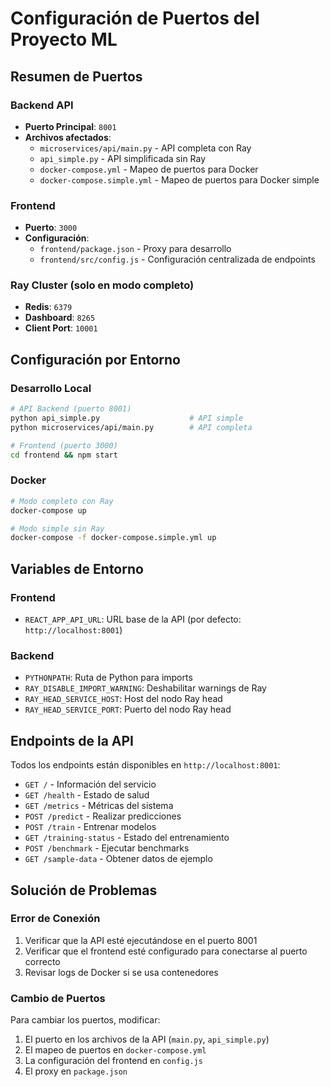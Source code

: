 # Configuración de Puertos del Proyecto ML

## Resumen de Puertos

### Backend API
- **Puerto Principal**: `8001`
- **Archivos afectados**:
  - `microservices/api/main.py` - API completa con Ray
  - `api_simple.py` - API simplificada sin Ray
  - `docker-compose.yml` - Mapeo de puertos para Docker
  - `docker-compose.simple.yml` - Mapeo de puertos para Docker simple

### Frontend
- **Puerto**: `3000`
- **Configuración**: 
  - `frontend/package.json` - Proxy para desarrollo
  - `frontend/src/config.js` - Configuración centralizada de endpoints

### Ray Cluster (solo en modo completo)
- **Redis**: `6379`
- **Dashboard**: `8265`
- **Client Port**: `10001`

## Configuración por Entorno

### Desarrollo Local
```bash
# API Backend (puerto 8001)
python api_simple.py                    # API simple
python microservices/api/main.py        # API completa

# Frontend (puerto 3000)
cd frontend && npm start
```

### Docker
```bash
# Modo completo con Ray
docker-compose up

# Modo simple sin Ray
docker-compose -f docker-compose.simple.yml up
```

## Variables de Entorno

### Frontend
- `REACT_APP_API_URL`: URL base de la API (por defecto: `http://localhost:8001`)

### Backend
- `PYTHONPATH`: Ruta de Python para imports
- `RAY_DISABLE_IMPORT_WARNING`: Deshabilitar warnings de Ray
- `RAY_HEAD_SERVICE_HOST`: Host del nodo Ray head
- `RAY_HEAD_SERVICE_PORT`: Puerto del nodo Ray head

## Endpoints de la API

Todos los endpoints están disponibles en `http://localhost:8001`:

- `GET /` - Información del servicio
- `GET /health` - Estado de salud
- `GET /metrics` - Métricas del sistema
- `POST /predict` - Realizar predicciones
- `POST /train` - Entrenar modelos
- `GET /training-status` - Estado del entrenamiento
- `POST /benchmark` - Ejecutar benchmarks
- `GET /sample-data` - Obtener datos de ejemplo

## Solución de Problemas

### Error de Conexión
1. Verificar que la API esté ejecutándose en el puerto 8001
2. Verificar que el frontend esté configurado para conectarse al puerto correcto
3. Revisar logs de Docker si se usa contenedores

### Cambio de Puertos
Para cambiar los puertos, modificar:
1. El puerto en los archivos de la API (`main.py`, `api_simple.py`)
2. El mapeo de puertos en `docker-compose.yml`
3. La configuración del frontend en `config.js`
4. El proxy en `package.json` 